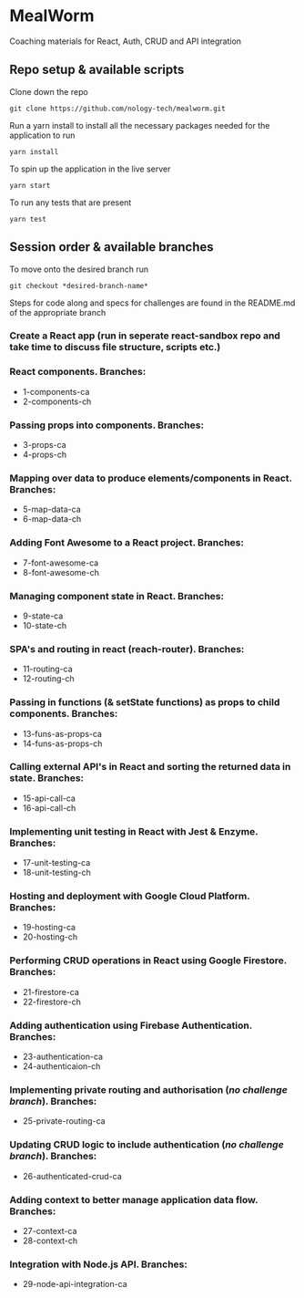 # MealWorm

Coaching materials for React, Auth, CRUD and API integration

## Repo setup & available scripts

Clone down the repo

```
git clone https://github.com/nology-tech/mealworm.git
```

Run a yarn install to install all the necessary packages needed for the application to run

```
yarn install
```

To spin up the application in the live server

```
yarn start
```

To run any tests that are present

```
yarn test
```

## Session order & available branches

To move onto the desired branch run

```
git checkout *desired-branch-name*
```

Steps for code along and specs for challenges are found in the README.md of the appropriate branch

### Create a React app (run in seperate react-sandbox repo and take time to discuss file structure, scripts etc.)

### React components. Branches:

- 1-components-ca
- 2-components-ch

### Passing props into components. Branches:

- 3-props-ca
- 4-props-ch

### Mapping over data to produce elements/components in React. Branches:

- 5-map-data-ca
- 6-map-data-ch

### Adding Font Awesome to a React project. Branches:

- 7-font-awesome-ca
- 8-font-awesome-ch

### Managing component state in React. Branches:

- 9-state-ca
- 10-state-ch

### SPA's and routing in react (reach-router). Branches:

- 11-routing-ca
- 12-routing-ch

### Passing in functions (& setState functions) as props to child components. Branches:

- 13-funs-as-props-ca
- 14-funs-as-props-ch

### Calling external API's in React and sorting the returned data in state. Branches:

- 15-api-call-ca
- 16-api-call-ch

### Implementing unit testing in React with Jest & Enzyme. Branches:

- 17-unit-testing-ca
- 18-unit-testing-ch

### Hosting and deployment with Google Cloud Platform. Branches:

- 19-hosting-ca
- 20-hosting-ch

### Performing CRUD operations in React using Google Firestore. Branches:

- 21-firestore-ca
- 22-firestore-ch

### Adding authentication using Firebase Authentication. Branches:

- 23-authentication-ca
- 24-authenticaion-ch

### Implementing private routing and authorisation (_no challenge branch_). Branches:

- 25-private-routing-ca

### Updating CRUD logic to include authentication (_no challenge branch_). Branches:

- 26-authenticated-crud-ca

### Adding context to better manage application data flow. Branches:

- 27-context-ca
- 28-context-ch

### Integration with Node.js API. Branches:

- 29-node-api-integration-ca